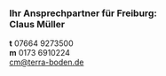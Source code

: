 ---
---
<h3 class="c-headline c-headline--text-sizing c-headline--inline">
  <strong>Ihr Ansprechpartner für Freiburg: </strong><br />Claus Müller
</h3>

**t** 07664 9273500  
**m** 0173 6910224  
[cm@terra-boden.de](mailto:cm@terra-boden.de)
